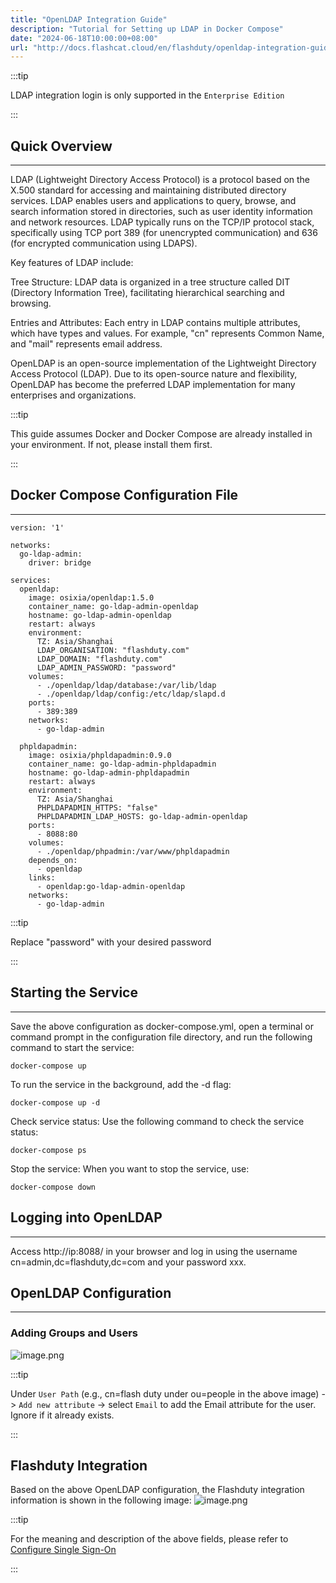 ```yaml
---
title: "OpenLDAP Integration Guide"
description: "Tutorial for Setting up LDAP in Docker Compose"
date: "2024-06-18T10:00:00+08:00"
url: "http://docs.flashcat.cloud/en/flashduty/openldap-integration-guide?nav=01JCQ7A4N4WRWNXW8EWEHXCMF5"
---
```


:::tip

LDAP integration login is only supported in the `Enterprise Edition`

:::

## Quick Overview
---

LDAP (Lightweight Directory Access Protocol) is a protocol based on the X.500 standard for accessing and maintaining distributed directory services. LDAP enables users and applications to query, browse, and search information stored in directories, such as user identity information and network resources. LDAP typically runs on the TCP/IP protocol stack, specifically using TCP port 389 (for unencrypted communication) and 636 (for encrypted communication using LDAPS).

Key features of LDAP include:

Tree Structure: LDAP data is organized in a tree structure called DIT (Directory Information Tree), facilitating hierarchical searching and browsing.

Entries and Attributes: Each entry in LDAP contains multiple attributes, which have types and values. For example, "cn" represents Common Name, and "mail" represents email address.

OpenLDAP is an open-source implementation of the Lightweight Directory Access Protocol (LDAP). Due to its open-source nature and flexibility, OpenLDAP has become the preferred LDAP implementation for many enterprises and organizations.


:::tip

This guide assumes Docker and Docker Compose are already installed in your environment. If not, please install them first.

:::


## Docker Compose Configuration File
---
```
version: '1'

networks:
  go-ldap-admin:
    driver: bridge

services:
  openldap:
    image: osixia/openldap:1.5.0
    container_name: go-ldap-admin-openldap
    hostname: go-ldap-admin-openldap
    restart: always
    environment:
      TZ: Asia/Shanghai
      LDAP_ORGANISATION: "flashduty.com"
      LDAP_DOMAIN: "flashduty.com"
      LDAP_ADMIN_PASSWORD: "password"
    volumes:
      - ./openldap/ldap/database:/var/lib/ldap
      - ./openldap/ldap/config:/etc/ldap/slapd.d
    ports:
      - 389:389
    networks:
      - go-ldap-admin

  phpldapadmin:
    image: osixia/phpldapadmin:0.9.0
    container_name: go-ldap-admin-phpldapadmin
    hostname: go-ldap-admin-phpldapadmin
    restart: always
    environment:
      TZ: Asia/Shanghai
      PHPLDAPADMIN_HTTPS: "false"
      PHPLDAPADMIN_LDAP_HOSTS: go-ldap-admin-openldap
    ports:
      - 8088:80
    volumes:
      - ./openldap/phpadmin:/var/www/phpldapadmin
    depends_on:
      - openldap
    links:
      - openldap:go-ldap-admin-openldap
    networks:
      - go-ldap-admin

```

:::tip

Replace "password" with your desired password

:::

## Starting the Service
---
Save the above configuration as docker-compose.yml, open a terminal or command prompt in the configuration file directory, and run the following command to start the service:
```
docker-compose up
```

To run the service in the background, add the -d flag:
```
docker-compose up -d
```

Check service status:
Use the following command to check the service status:
```
docker-compose ps
```

Stop the service:
When you want to stop the service, use:
```
docker-compose down
```

## Logging into OpenLDAP
---
Access http://ip:8088/ in your browser and log in using the username cn=admin,dc=flashduty,dc=com and your password xxx.

## OpenLDAP Configuration
---
### Adding Groups and Users

![image.png](https://fcpub-1301667576.cos.ap-nanjing.myqcloud.com/flashduty/kb/ldap-add-group-user.png)


:::tip

Under `User Path` (e.g., cn=flash duty under ou=people in the above image) -> `Add new attribute` -> select `Email` to add the Email attribute for the user. Ignore if it already exists.

:::

## Flashduty Integration
Based on the above OpenLDAP configuration, the Flashduty integration information is shown in the following image:
![image.png](https://fcpub-1301667576.cos.ap-nanjing.myqcloud.com/flashduty/kb/ldap-duty-config.png)


:::tip

For the meaning and description of the above fields, please refer to [Configure Single Sign-On](https://docs.flashcat.cloud/en/flashduty/single-sign-on)

:::
